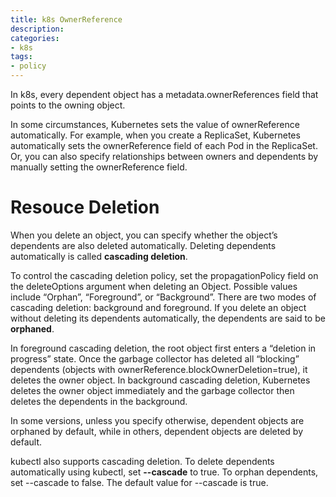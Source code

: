 ```yaml
---
title: k8s OwnerReference
description: 
categories:
- k8s
tags:
- policy
---
```


In k8s, every dependent object has a metadata.ownerReferences field that points to the owning object.

In some circumstances, Kubernetes sets the value of ownerReference automatically. For example, when you create a ReplicaSet, Kubernetes automatically sets the ownerReference field of each Pod in the ReplicaSet.
Or, you can also specify relationships between owners and dependents by manually setting the ownerReference field.

# Resouce Deletion
When you delete an object, you can specify whether the object’s dependents are also deleted automatically. Deleting dependents automatically is called **cascading deletion**. 

To control the cascading deletion policy, set the propagationPolicy field on the deleteOptions argument when deleting an Object. Possible values include “Orphan”, “Foreground”, or “Background”. There are two modes of cascading deletion: background and foreground.  If you delete an object without deleting its dependents automatically, the dependents are said to be **orphaned**.

In foreground cascading deletion, the root object first enters a “deletion in progress” state. Once the garbage collector has deleted all “blocking” dependents (objects with ownerReference.blockOwnerDeletion=true), it deletes the owner object. In background cascading deletion, Kubernetes deletes the owner object immediately and the garbage collector then deletes the dependents in the background.


In some versions, unless you specify otherwise, dependent objects are orphaned by default, while in others, dependent objects are deleted by default.

kubectl also supports cascading deletion. To delete dependents automatically using kubectl, set **--cascade** to true. To orphan dependents, set --cascade to false. The default value for --cascade is true.
